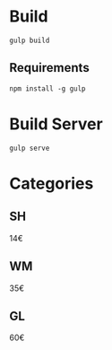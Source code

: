# Build

`gulp build`

## Requirements

`npm install -g gulp`

# Build Server

`gulp serve`

# Categories

## SH

14€

## WM

35€

## GL

60€

